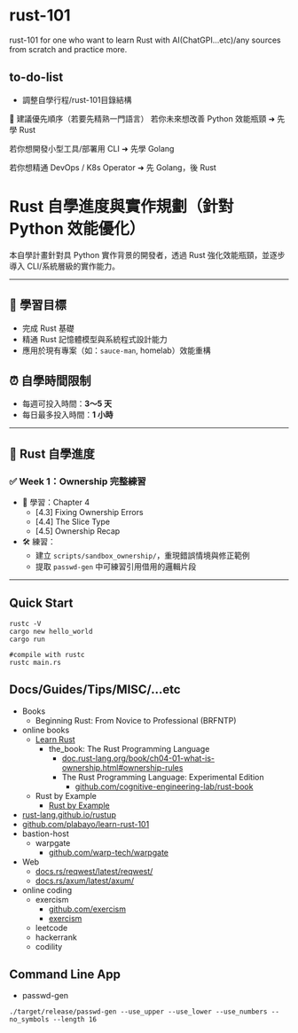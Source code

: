 # rust-101
rust-101 for one who want to learn Rust with AI(ChatGPI...etc)/any sources from scratch and practice more.

## to-do-list

* 調整自學行程/rust-101目錄結構

🎯 建議優先順序（若要先精熟一門語言）
若你未來想改善 Python 效能瓶頸 ➜ 先學 Rust

若你想開發小型工具/部署用 CLI ➜ 先學 Golang

若你想精通 DevOps / K8s Operator ➜ 先 Golang，後 Rust

# Rust 自學進度與實作規劃（針對 Python 效能優化）

本自學計畫針對具 Python 實作背景的開發者，透過 Rust 強化效能瓶頸，並逐步導入 CLI/系統層級的實作能力。

---

## 🎯 學習目標
- 完成 Rust 基礎
- 精通 Rust 記憶體模型與系統程式設計能力
- 應用於現有專案（如：`sauce-man`, homelab）效能重構

## ⏰ 自學時間限制
- 每週可投入時間：**3～5 天**
- 每日最多投入時間：**1 小時**

---

## 📘 Rust 自學進度

### ✅ Week 1：Ownership 完整練習
- 📖 學習：Chapter 4
  - [4.3] Fixing Ownership Errors
  - [4.4] The Slice Type
  - [4.5] Ownership Recap
- 🛠 練習：
  - 建立 `scripts/sandbox_ownership/`，重現錯誤情境與修正範例
  - 提取 `passwd-gen` 中可練習引用借用的邏輯片段

---

## Quick Start

```shell
rustc -V
cargo new hello_world
cargo run

#compile with rustc
rustc main.rs
```

## Docs/Guides/Tips/MISC/...etc

* Books
  * Beginning Rust: From Novice to Professional (BRFNTP)
* online books  
  * [Learn Rust](https://www.rust-lang.org/learn)
    * the_book: The Rust Programming Language
      * [doc.rust-lang.org/book/ch04-01-what-is-ownership.html#ownership-rules](https://doc.rust-lang.org/book/ch04-01-what-is-ownership.html#ownership-rules)
      * The Rust Programming Language: Experimental Edition
        * [github.com/cognitive-engineering-lab/rust-book](https://github.com/cognitive-engineering-lab/rust-book)
  * Rust by Example
    * [Rust by Example](https://doc.rust-lang.org/rust-by-example/index.html)
* [rust-lang.github.io/rustup](https://rust-lang.github.io/rustup/index.html)
* [github.com/plabayo/learn-rust-101](https://rust-lang.guide/intro/index.html)
* bastion-host
  * warpgate
    * [github.com/warp-tech/warpgate](https://github.com/warp-tech/warpgate)
* Web
  * [docs.rs/reqwest/latest/reqwest/](https://docs.rs/reqwest/latest/reqwest/)
  * [docs.rs/axum/latest/axum/](https://docs.rs/axum/latest/axum/)
* online coding
  * exercism
    * [github.com/exercism](https://github.com/exercism)
    * [exercism](https://exercism.org/)
  * leetcode
  * hackerrank
  * codility  

## Command Line App

* passwd-gen

```
./target/release/passwd-gen --use_upper --use_lower --use_numbers --no_symbols --length 16
```